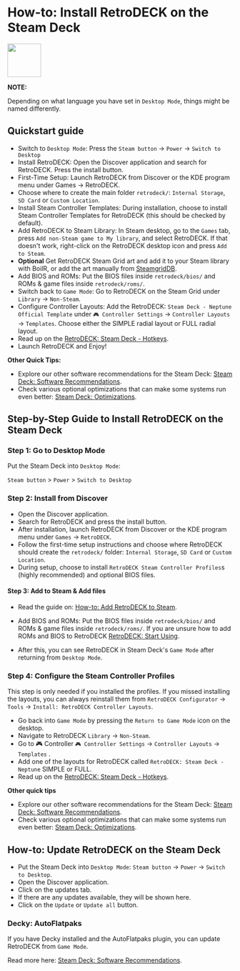 # How-to: Install RetroDECK on the Steam Deck

<img src="../../../wiki_images/logos/steam-deck-logo.png" width="75">

**NOTE:** 

Depending on what language you have set in `Desktop Mode`, things might be named differently.

## Quickstart guide

- Switch to `Desktop Mode`: Press the `Steam button` -> `Power` -> `Switch to Desktop`
- Install RetroDECK: Open the Discover application and search for RetroDECK. Press the install button.
- First-Time Setup: Launch RetroDECK from Discover or the KDE program menu under Games -> RetroDECK.
- Choose where to create the main folder `retrodeck/`: `Internal Storage`, `SD Card` or `Custom Location`.
- Install Steam Controller Templates: During installation, choose to install Steam Controller Templates for RetroDECK (this should be checked by default).
- Add RetroDECK to Steam Library: In Steam desktop, go to the `Games` tab, press `Add non-Steam game to My library`, and select RetroDECK. If that doesn't work, right-click on the RetroDECK desktop icon and press `Add to Steam`.
- **Optional** Get RetroDECK Steam Grid art and add it to your Steam library with BoilR, or add the art manually from [SteamgridDB](https://www.steamgriddb.com/search/grids?term=RetroDeck).
- Add BIOS and ROMs: Put the BIOS files inside `retrodeck/bios/` and ROMs & game files inside `retrodeck/roms/`.
- Switch back to `Game Mode`: Go to RetroDECK on the Steam Grid under `Library` -> `Non-Steam`.
- Configure Controller Layouts: Add the RetroDECK: `Steam Deck - Neptune Official Template` under `🎮 Controller Settings` -> `Controller Layouts` -> `Templates`. Choose either the SIMPLE radial layout or FULL radial layout.
- Read up on the [RetroDECK: Steam Deck - Hotkeys](../../wiki_rd_controls/hotkeys-steamdeck-neptune.md).
- Launch RetroDECK and Enjoy!

**Other Quick Tips:**

- Explore our other software recommendations for the Steam Deck: [Steam Deck: Software Recommendations](../../wiki_devices/steamdeck/steamdeck-software.md).
- Check various optional optimizations that can make some systems run even better: [Steam Deck: Optimizations](../../wiki_devices/steamdeck/steamdeck-optimize.md).

## Step-by-Step Guide to Install RetroDECK on the Steam Deck

### Step 1: Go to Desktop Mode

Put the Steam Deck into `Desktop Mode`:

`Steam button` > `Power` > `Switch to Desktop`

### Step 2: Install from Discover

- Open the Discover application.
- Search for RetroDECK and press the install button.
- After installation, launch RetroDECK from Discover or the KDE program menu under `Games` -> `RetroDECK`.
- Follow the first-time setup instructions and choose where RetroDECK should create the `retrodeck/` folder: `Internal Storage`, `SD Card` or `Custom Location`.
- During setup, choose to install `RetroDECK Steam Controller Profiles`s (highly recommended) and optional BIOS files.

#### Step 3: Add to Steam & Add files

- Read the guide on: [How-to: Add RetroDECK to Steam](../../wiki_management/add-to-steam.md). 
- Add BIOS and ROMs: Put the BIOS files inside `retrodeck/bios/` and ROMs & game files inside `retrodeck/roms/`. If you are unsure how to add ROMs and BIOS to RetroDECK [RetroDECK: Start Using](../../wiki_general/retrodeck-start.md).

- After this, you can see RetroDECK in Steam Deck's `Game Mode` after returning from `Desktop Mode`.

### Step 4: Configure the Steam Controller Profiles

This step is only needed if you installed the profiles. If you missed installing the layouts, you can always reinstall them from `RetroDECK Configurator` -> `Tools` -> `Install: RetroDECK Controller Layouts`.

- Go back into `Game Mode` by pressing the `Return to Game Mode` icon on the desktop.
- Navigate to RetroDECK `Library` -> `Non-Steam`.
- Go to 🎮 Controller `🎮 Controller Settings` -> `Controller Layouts` -> `Templates` .
- Add one of the layouts for RetroDECK called `RetroDECK: Steam Deck - Neptune` SIMPLE or FULL.
- Read up on the [RetroDECK: Steam Deck - Hotkeys](../../wiki_rd_controls/hotkeys-steamdeck-neptune.md).

**Other quick tips**

- Explore our other software recommendations for the Steam Deck: [Steam Deck: Software Recommendations](../../wiki_devices/steamdeck/steamdeck-software.md).
- Check various optional optimizations that can make some systems run even better: [Steam Deck: Optimizations](../../wiki_devices/steamdeck/steamdeck-optimize.md).

## How-to: Update RetroDECK on the Steam Deck


- Put the Steam Deck into `Desktop Mode`: `Steam button` -> `Power` -> `Switch to Desktop`.
- Open the Discover application.
- Click on the updates tab.
- If there are any updates available, they will be shown here.
- Click on the `Update` or `Update all` button.

### Decky: AutoFlatpaks

If you have Decky installed and the AutoFlatpaks plugin, you can update RetroDECK from `Game Mode`.

Read more here: [Steam Deck: Software Recommendations](../../wiki_devices/steamdeck/steamdeck-software.md).

